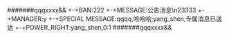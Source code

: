 #######qqqxxxx&&
+-+BAN:222
+-+MESSAGE:公告消息\n23333
+-+MANAGER:y
+-+SPECIAL MESSAGE:qqqq,哈哈哈;yang_shen,专属消息已送达
+-+POWER_RIGHT:yang_shen,0:1
#######qqqxxxx&&
